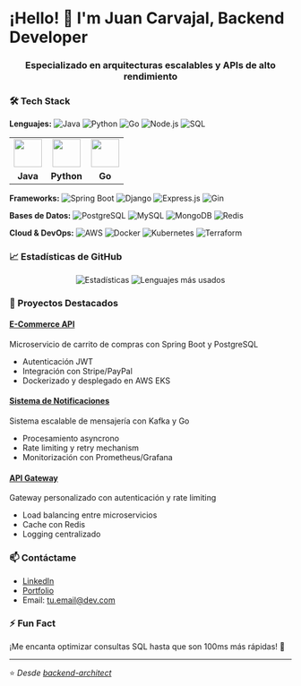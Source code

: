# ¡Hello! 👋 I'm Juan Carvajal, Backend Developer

<h3 align="center">Especializado en arquitecturas escalables y APIs de alto rendimiento</h3>

### 🛠️ Tech Stack

**Lenguajes:**
![Java](https://img.shields.io/badge/Java-ED8B00?style=for-the-badge&logo=openjdk&logoColor=white)
![Python](https://img.shields.io/badge/Python-3776AB?style=for-the-badge&logo=python&logoColor=white)
![Go](https://img.shields.io/badge/Go-00ADD8?style=for-the-badge&logo=go&logoColor=white)
![Node.js](https://img.shields.io/badge/Node.js-339933?style=for-the-badge&logo=nodedotjs&logoColor=white)
![SQL](https://img.shields.io/badge/SQL-4479A1?style=for-the-badge&logo=postgresql&logoColor=white)


| | | |
| :---: | :---: | :---: |
| <img src="https://skillicons.dev/icons?i=java" width="50" /> | <img src="https://skillicons.dev/icons?i=python" width="50" /> | <img src="https://skillicons.dev/icons?i=go" width="50" /> |
| **Java** | **Python** | **Go** |

</div>

**Frameworks:**
![Spring Boot](https://img.shields.io/badge/Spring_Boot-6DB33F?style=for-the-badge&logo=springboot&logoColor=white)
![Django](https://img.shields.io/badge/Django-092E20?style=for-the-badge&logo=django&logoColor=white)
![Express.js](https://img.shields.io/badge/Express.js-000000?style=for-the-badge&logo=express&logoColor=white)
![Gin](https://img.shields.io/badge/Gin-00ADD8?style=for-the-badge&logo=go&logoColor=white)

**Bases de Datos:**
![PostgreSQL](https://img.shields.io/badge/PostgreSQL-316192?style=for-the-badge&logo=postgresql&logoColor=white)
![MySQL](https://img.shields.io/badge/MySQL-4479A1?style=for-the-badge&logo=mysql&logoColor=white)
![MongoDB](https://img.shields.io/badge/MongoDB-47A248?style=for-the-badge&logo=mongodb&logoColor=white)
![Redis](https://img.shields.io/badge/Redis-DC382D?style=for-the-badge&logo=redis&logoColor=white)

**Cloud & DevOps:**
![AWS](https://img.shields.io/badge/AWS-FF9900?style=for-the-badge&logo=amazonaws&logoColor=white)
![Docker](https://img.shields.io/badge/Docker-2496ED?style=for-the-badge&logo=docker&logoColor=white)
![Kubernetes](https://img.shields.io/badge/Kubernetes-326CE5?style=for-the-badge&logo=kubernetes&logoColor=white)
![Terraform](https://img.shields.io/badge/Terraform-7B42BC?style=for-the-badge&logo=terraform&logoColor=white)

### 📈 Estadísticas de GitHub

<p align="center">
  <img src="https://github-readme-stats.vercel.app/api?username=backend-architect&show_icons=true&theme=radical&hide_border=true" alt="Estadísticas" />
  <img src="https://github-readme-stats.vercel.app/api/top-langs/?username=backend-architect&layout=compact&theme=radical&hide_border=true" alt="Lenguajes más usados" />
</p>

### 🚀 Proyectos Destacados

#### [E-Commerce API](https://github.com/backend-architect/ecommerce-api)
Microservicio de carrito de compras con Spring Boot y PostgreSQL
- Autenticación JWT
- Integración con Stripe/PayPal
- Dockerizado y desplegado en AWS EKS

#### [Sistema de Notificaciones](https://github.com/backend-architect/notification-system)
Sistema escalable de mensajería con Kafka y Go
- Procesamiento asyncrono
- Rate limiting y retry mechanism
- Monitorización con Prometheus/Grafana

#### [API Gateway](https://github.com/backend-architect/api-gateway)
Gateway personalizado con autenticación y rate limiting
- Load balancing entre microservicios
- Cache con Redis
- Logging centralizado

### 📫 Contáctame

- [LinkedIn](https://linkedin.com/in/tu-perfil)
- [Portfolio](https://tu-portfolio.com)
- Email: tu.email@dev.com

### ⚡ Fun Fact

¡Me encanta optimizar consultas SQL hasta que son 100ms más rápidas! 🚀

---

⭐️ *Desde [backend-architect](https://github.com/backend-architect)*
